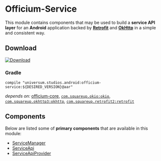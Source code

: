 Officium-Service
===============

This module contains components that may be used to build a **service API layer** for an **Android**
application backed by **[Retrofit](http://square.github.io/retrofit/)** and **[OkHttp](http://square.github.io/okhttp/)**
in a simple and consistent way.

## Download ##
[![Download](https://api.bintray.com/packages/universum-studios/android/universum.studios.android%3Aofficium/images/download.svg)](https://bintray.com/universum-studios/android/universum.studios.android%3Aofficium/_latestVersion)

### Gradle ###

    compile "universum.studios.android:officium-service:${DESIRED_VERSION}@aar"

_depends on:_
[officium-core](https://github.com/universum-studios/android_officium/tree/master/library-core),
[`com.squareup.okio:okio`](https://github.com/square/okio),
[`com.squareup.okhttp3:okhttp`](http://square.github.io/okhttp/),
[`com.squareup.retrofit2:retrofit`](http://square.github.io/retrofit/)

## Components ##

Below are listed some of **primary components** that are available in this module:

- [ServiceManager](https://github.com/universum-studios/android_officium/blob/master/library-service/src/main/java/universum/studios/android/officium/service/ServiceManager.java)
- [ServiceApi](https://github.com/universum-studios/android_officium/blob/master/library-service/src/main/java/universum/studios/android/officium/service/ServiceApi.java)
- [ServiceApiProvider](https://github.com/universum-studios/android_officium/blob/master/library-service/src/main/java/universum/studios/android/officium/service/ServiceApiProvider.java)
